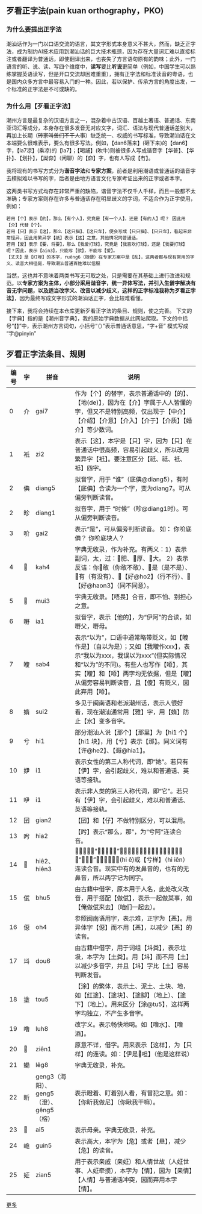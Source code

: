 

## 歹看正字法(pain kuan orthography，PKO)

### 为什么要提出正字法
潮汕话作为一门以口语交流的语言，其文字形式本身意义不甚大，然而，缺乏正字法，成为制约AI技术应用到潮汕话的巨大技术瓶颈，因为存在大量词汇难以直接标注或者翻译为普通话，即使翻译出来，也丧失了方言语句原有的韵味；此外，一门语言的听、说、读、写四个维度中，**读写**要比**听说**更简单（例如，中国学生可以熟练掌握英语读写，但是开口交流却困难重重），拥有正字法和标准读音的粤语，也是国内众多方言中最容易入门的一种。因此，若以保护、传承方言的角度出发，一个标准的正字法是不可或缺的。

### 为什么用【歹看正字法】
潮州方言是最复杂的汉语方言之一，混杂着中古汉语、百越土著语、普通话、东南亚词汇等成分，本身存在很多发音无对应文字，词汇、语法与现代普通话差别大，再加上长期（~~砖家叫兽们不干人事~~）缺乏统一、权威的书写标准，导致潮汕话在文本端要么很难表示，要么有很多写法。例如，【dan6落来】(砸下来)的【dan6】字，【la7凉】(乘凉)的【la7】；【喝誧】(吹牛)则被很多人写成谐音字【华普】、【华扑】、【划扑】，【詏奅】（闲聊）的【奅】字，也有人写成【冇】。

我将现有的书写方式分为**谐音字法**和**专家方案**，前者是利用潮语或普通话的谐音字去模拟难以书写的字，后者是由地方语言文化专家考证出来的正字或者本字。

这两类书写方式均存在非常严重的缺陷，谐音字法不仅千人千样，而且一般都不太准确；专家方案则存在许多与普通话存在明显歧义的字词，不适合作为正字使用，例如：
```
若用【个】表示【的】，那么【有个人】，究竟是【有一个人】，还是【有的人】呢？ 因此用【介】代替【个】。
若用【只】表示【这】，那么【这只猫】、【这只车】，便会写成【只只猫】、【只只车】，看起来非常怪异，因此用繁异字【祇】表示【这】之意，其他情况同普通话。
若用【爱】表示【要，将要】，那么【我爱打球】，究竟是【我喜欢打球】，还是【我要打球】呢？因此，表示【ain3】，只能写【欲】，不能写【爱】。
【丈夫】是【打埠】的本字，ruêng6（随便）在专家方案中是【乱】，这两者都与现有常用的字义、读音大相径庭，导致潮汕普通百姓难以信服
```


当然，这也并不意味着两类书写无可取之处，只是需要在其基础上进行改进和规范。以**专家方案为主体，小部分采用谐音字，统一异体写法，并引入生僻字解决有音无字问题，以及适当改字义、改音以减少歧义，这样的正字标准我称为歹看正字法】**，因为最终写成文字形式的潮汕话正字，会比较难看懂。

接下来，我将会持续在本仓库更新歹看正字法的条目、规则，使之完善。 下文的【字典】指的是【潮州音字典】，我的原始字典数据从此网站爬取。下文的中括号“【】”中，表示潮州方言词句，小括号“（）”表示普通话意思，“字+音” 模式写成 “字@pinyin”




## 歹看正字法条目、规则

| 编号 | 字 | 拼音 | 说明 |
|----|----|----|----|
| 0 | 介 | gai7 | 作为【个】的替字，表示普通话中的【的】、【地(de)】，因为在【介】字属于人人皆懂的字，但又不是特别高频，仅出现于【中介】【介绍】【介意】【介入】【介于】【介质】【婚介】等少数词。 |
| 1 | 衹 | zi2 | 表示【这】，本字是【只】字，因为【只】在普通话中很高频，容易引起歧义，所以改用繁异字【衹】。要注意区分【祇、祗、衹、袛】四字。 |
| 2 | 倎 | diang5 | 拟音字，用于 “谁”（底倎@diang5），有时【底倎】合读为一个字，变为diang7。可从偏旁判断读音。 |
| 2 | 昣 | diang1 | 拟音字，用于 “时候”（昣@diang1时）。可从偏旁判断读音。 |
| 3 | 吤 | gai2 | 表示“是”，可从偏旁判断读音。 如： 你吤底倎？ 你吤底块人？ |
| 4 | 𫩯 | kah4 | 字典无收录，作为补充。有两义：1）表示副词，太，过：𫩯肥、𫩯厚、𫩯大。 2）表示反诘：你𫩯敢（你敢不敢）、𫩯是（是不是）、𫩯有（有没有）、𫩯【好@ho2】（行不行）、𫩯【好@haon3】（同不同意）。 |
| 5 | 𱰸 | mui3 | 字典无收录。【唔畏】合音，即不怕、别担心之意。 |
| 6 | 嘢 | ia1 | 拟音字，表示【他的】，为“伊阿”的合读，如 嘢父，嘢母。 |
| 7 | 𠿬 | sab4 | 表示“以为”，口语中通常略带贬义，如【𠿬作是】（自以为是）；又如【我𠿬作xxx】，表示“我以为xxx，我误以为xxx”(但实际情况和“以为”的不同)。有些人也写作【㗺】，其实【𠿬】和【㗺】两字均无依据，但是【𠿬】从偏旁容易判断读音，且【傻】有贬义，因此弃用【㗺】。 |
| 8 | 媠 | sui2 | 多见于闽南语和老派潮州话，表示人很好看，现在潮汕通常用【雅】字，用【媠】防止【水】变多音字。 |
| 9 | 兮 | hi1 | 部分潮汕人说【那个】【那里】为【hi1 个】【hi1 块】，用【兮】表示【那】。同义词有【许@he2】、【遐@hia1】。 |
| 10 | 𡛂 | i1 | 表示女性的第三人称代词，即“她”。若只有【伊】字，会引起歧义，难以和普通话、英语等接轨。 |
| 11 | 吚 | i1 | 表示非人类的第三人称代词，即“它”。若只有【伊】字，会引起歧义，难以和普通话、英语等接轨。 |
| 12 | 囝 | gian2 | 【囝】和【仔】不做特别区分，可以混用。 |
| 13 | 𠯋 | hia2 | 【𠯋】表示“那么，那”，为“兮阿”连读合音。 |
| 14 | 𠀒 | hiê2、hiên3 | 【𠀒】表示“那么，那样”，如【𠀒些样】（那样子）。字形表示“兮在下”，为【兮下】(hi ê)或【兮样】（hi iên）连读合音。现实中有的发鼻音的，也有的无鼻音，所以两字记为同字。 |
| 15 | 倵 | bhu5 | 由古籍中借字，原本用于人名，此处改义改音，用于搭配【做倵】，表示一起做某事，如 【俺做倵来去】（咱们一起去）。 |
| 16 | 僫 | oh4 | 参照闽南语用字，表示难，正字为【恶】。用异体字【僫】而不用【恶】，以减少【恶】的读音。 |
| 17 | 㘰 | dou6 | 由古籍中借字，用于词组【㘰粪】，表示垃圾，本字为【土粪】。用【㘰】而不用【土】以减少多音字，并且【㘰】字比【土】容易判断发音。 |
| 18 | 塗 | tou5 | 【涂】的繁体，表示土、泥土、土块、地，如【红塗】、【塗块】、【塗脚】（地上）、【塗下】（地上）。用来区分【涂@tu5】，这样两字均独立，不产生多音字。 |
| 19 | 噜 | luh8 | 改字义。表示畅快地喝。如【噜水】、【噜酒】。 |
| 20 | 𠼀 | ziên1 | 原意不详，借字。用来表示【这样】，为【只样】的连读。如：【伊是𠼀呾】（他是这样说） |
| 21 | 鳓 | lêg8 | 字典无收录，补充。 |
| 22 | 盺 | geng3（海阳）、geng5（澄）、gêng5（榕） | 表示瞪着、盯着别人看，有冒犯之意。如：【你盺我做尼】（你瞅我干嘛）。 |
| 23 | 𡟓 | ai5 | 表示母亲。字典无收录，补充。 |
| 24 | 峗 | guin5 | 表示高大，本字为【危】或者【悬】，减少【危】的读音。 |
| 25 | 姃 | zian5 | 用于表示亲戚（亲姃）和人情世故（人姃世事、人姃牵掼），本字为【情】，因为【亲情】【人情】与普通话冲突，因而弃用本字【情】。 |

[更多](./pain_kuan.md)
